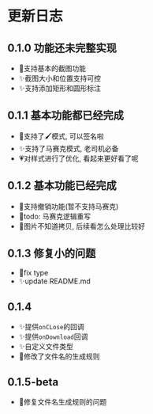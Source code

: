 # 更新日志

## 0.1.0 功能还未完整实现

- 🎉支持基本的截图功能
- ✨截图大小和位置支持可控
- ✨支持添加矩形和圆形标注

## 0.1.1 基本功能都已经完成

- 🎉支持了🖌️模式, 可以签名啦
- ✨支持了马赛克模式, 老司机必备
- 💗对样式进行了优化, 看起来更好看了呢

## 0.1.2 基本功能已经完成

- 🎉支持撤销功能(暂不支持马赛克)
- 📒todo: 马赛克逻辑重写
- 📒图片不知道拷贝, 后续看怎么处理比较好

## 0.1.3 修复小的问题

- 🔧fix type
- ✨update README.md

## 0.1.4

- ✨提供`onCLose`的回调
- ✨提供`onDownload`回调
- ✨自定义文件类型
- 🔧修改了文件名的生成规则

## 0.1.5-beta

- 🔧修复文件名生成规则的问题
